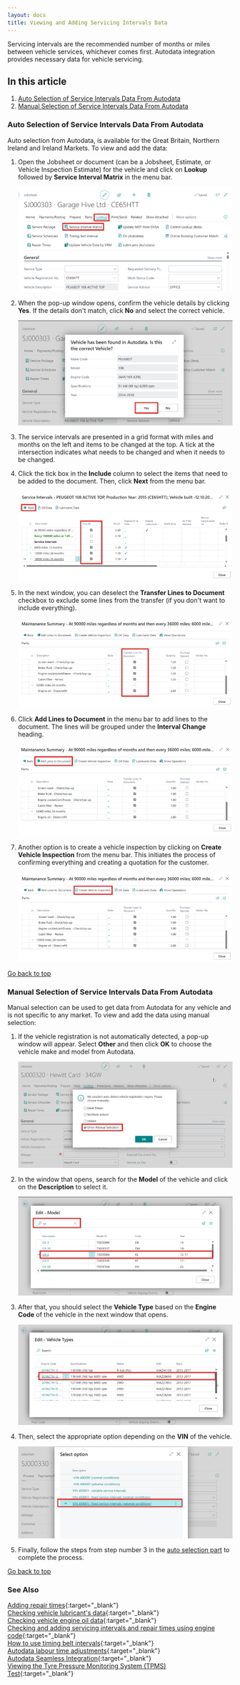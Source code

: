 ```yaml
---
layout: docs
title: Viewing and Adding Servicing Intervals Data
---
```


<a name="top"></a>

Servicing intervals are the recommended number of months or miles between vehicle services, whichever comes first. Autodata integration provides necessary data for vehicle servicing.

## In this article
1. [Auto Selection of Service Intervals Data From Autodata](#auto-selection-of-service-intervals-data-from-autodata)
2. [Manual Selection of Service Intervals Data From Autodata](#manual-selection-of-service-intervals-data-from-autodata)

### Auto Selection of Service Intervals Data From Autodata
Auto selection from Autodata, is available for the Great Britain, Northern Ireland and Ireland Markets. To view and add the data:
1. Open the Jobsheet or document (can be a Jobsheet, Estimate, or Vehicle Inspection Estimate) for the vehicle and click on **Lookup** followed by **Service Interval Matrix** in the menu bar.

   ![](media/garagehive-autodata-service-intervals1.png)

2. When the pop-up window opens, confirm the vehicle details by clicking **Yes**. If the details don't match, click **No** and select the correct vehicle.

   ![](media/garagehive-autodata-service-intervals3.png)

3. The service intervals are presented in a grid format with miles and months on the left and items to be changed at the top. A tick at the intersection indicates what needs to be changed and when it needs to be changed.
4. Click the tick box in the **Include** column to select the items that need to be added to the document. Then, click **Next** from the menu bar.

   ![](media/garagehive-autodata-service-intervals4.png)

5. In the next window, you can deselect the **Transfer Lines to Document** checkbox to exclude some lines from the transfer (if you don't want to include everything).

   ![](media/garagehive-autodata-service-intervals5.png)

6. Click **Add Lines to Document** in the menu bar to add lines to the document. The lines will be grouped under the **Interval Change** heading.

   ![](media/garagehive-autodata-service-intervals6.png)

7. Another option is to create a vehicle inspection by clicking on **Create Vehicle Inspection** from the menu bar. This initiates the process of confirming everything and creating a quotation for the customer.

   ![](media/garagehive-autodata-service-intervals7.png)

[Go back to top](#top)


### Manual Selection of Service Intervals Data From Autodata
Manual selection can be used to get data from Autodata for any vehicle and is not specific to any market. To view and add the data using manual selection:
1. If the vehicle registration is not automatically detected, a pop-up window will appear. Select **Other** and then click **OK** to choose the vehicle make and model from Autodata.

   ![](media/garagehive-autodata-service-intervals2.png)

2. In the window that opens, search for the **Model** of the vehicle and click on the **Description** to select it.

   ![](media/garagehive-autodata-service-intervals8.png)

3. After that, you should select the **Vehicle Type** based on the **Engine Code** of the vehicle in the next window that opens.

   ![](media/garagehive-autodata-service-intervals9.png)

4. Then, select the appropriate option depending on the **VIN** of the vehicle.

   ![](media/garagehive-autodata-service-intervals10.png)

5. Finally, follow the steps from step number 3 in the [auto selection part](#auto-selection-of-service-intervals-data-from-autodata) to complete the process.



[Go back to top](#top)

### **See Also**

[Adding repair times](garagehive-autodata-adding-repair-times.html){:target="_blank"} \
[Checking vehicle lubricant's data](garagehive-autodata-checking-vehicle-lubricant-data.html){:target="_blank"} \
[Checking vehicle engine oil data](garagehive-autodata-viewing-vehicle-engine-oil-data.html){:target="_blank"} \
[Checking and adding servicing intervals and repair times using engine code](garagehive-autodata-checking-servicing-intervals-and-adding-repair-times-using-engine-code.html){:target="_blank"} \
[How to use timing belt intervals](garagehive-timing-belt-intervals-how-to-use-timing-belt-intervals.html){:target="_blank"} \
[Autodata labour time adjustments](garagehive-autodata-labour-time-adjustment.html){:target="_blank"} \
[Autodata Seamless Integration](garagehive-autodata-seamless-integration.html){:target="_blank"} \
[Viewing the Tyre Pressure Monitoring System (TPMS) Test](garagehive-autodata-tpms.html){:target="_blank"}
